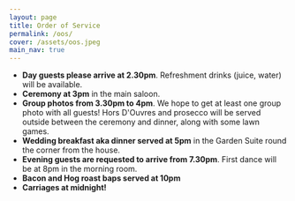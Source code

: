 ```yaml
---
layout: page
title: Order of Service
permalink: /oos/
cover: /assets/oos.jpeg
main_nav: true
---
```


- **Day guests please arrive at 2.30pm**. Refreshment drinks (juice, water) will be available.
- **Ceremony at 3pm** in the main saloon.
- **Group photos from 3.30pm to 4pm**. We hope to get at least one group photo with all guests! Hors D'Ouvres and prosecco will be served outside between the ceremony and dinner, along with some lawn games.
- **Wedding breakfast aka dinner served at 5pm** in the Garden Suite round the corner from the house.
- **Evening guests are requested to arrive from 7.30pm**. First dance will be at 8pm in the morning room. 
- **Bacon and Hog roast baps served at 10pm**
- **Carriages at midnight!**
